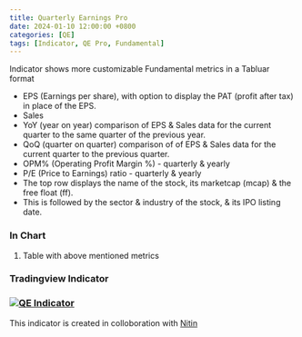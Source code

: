 ```yaml
---
title: Quarterly Earnings Pro
date: 2024-01-10 12:00:00 +0800
categories: [QE]
tags: [Indicator, QE Pro, Fundamental]
---
```


Indicator shows more customizable Fundamental metrics in a Tabluar format
- EPS (Earnings per share), with option to display the PAT (profit after tax) in place of the EPS.
- Sales
- YoY (year on year) comparison of EPS & Sales data for the current quarter to the same quarter of the previous year.
- QoQ (quarter on quarter) comparison of of EPS & Sales data for the current quarter to the previous quarter.
- OPM% (Operating Profit Margin %) - quarterly & yearly
- P/E (Price to Earnings) ratio - quarterly & yearly
- The top row displays the name of the stock, its marketcap (mcap) & the free float (ff).
- This is followed by the sector & industry of the stock, & its IPO listing date.

### In Chart

1. Table with above mentioned metrics


### Tradingview Indicator

<!-- TradingView Chart BEGIN -->
<script type="text/javascript" src="https://s3.tradingview.com/tv.js"></script>
<script type="text/javascript">
var tradingview_embed_options = {};
tradingview_embed_options.width = '790';
tradingview_embed_options.height = '600';
tradingview_embed_options.chart = 'NJAU9tqw';
new TradingView.chart(tradingview_embed_options);
</script>
<!-- TradingView Chart END -->

### [![QE Indicator](https://img.shields.io/badge/TradingView-Indicator-black)](https://www.tradingview.com/script/NJAU9tqw-Quarterly-Earnings-Pro/)


This indicator is created in colloboration with [Nitin](https://x.com/finallynitin)
